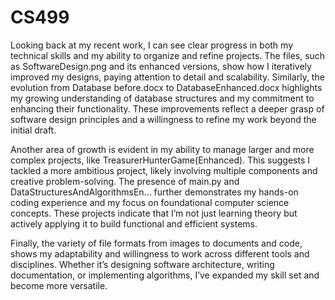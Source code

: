 # CS499

Looking back at my recent work, I can see clear progress in both my technical skills and my ability to organize and refine projects. The files, such as SoftwareDesign.png and its enhanced versions, show how I iteratively improved my designs, paying attention to detail and scalability. Similarly, the evolution from Database before.docx to DatabaseEnhanced.docx highlights my growing understanding of database structures and my commitment to enhancing their functionality. These improvements reflect a deeper grasp of software design principles and a willingness to refine my work beyond the initial draft.

Another area of growth is evident in my ability to manage larger and more complex projects, like TreasurerHunterGame(Enhanced). This suggests I tackled a more ambitious project, likely involving multiple components and creative problem-solving. The presence of main.py and DataStructuresAndAlgorithmsEn... further demonstrates my hands-on coding experience and my focus on foundational computer science concepts. These projects indicate that I’m not just learning theory but actively applying it to build functional and efficient systems.

Finally, the variety of file formats from images to documents and code, shows my adaptability and willingness to work across different tools and disciplines. Whether it’s designing software architecture, writing documentation, or implementing algorithms, I’ve expanded my skill set and become more versatile. 
